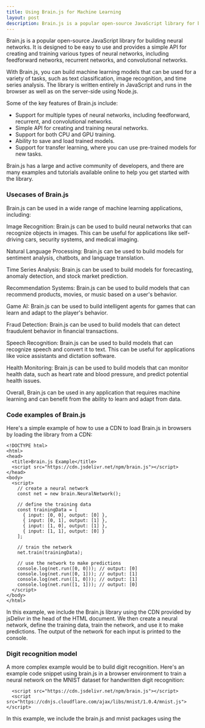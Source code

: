 ```yaml
---
title: Using Brain.js for Machine Learning
layout: post
description: Brain.js is a popular open-source JavaScript library for building neural networks useful for solving a wide range of problems.
---
```

Brain.js is a popular open-source JavaScript library for building neural networks. It is designed to be easy to use and provides a simple API for creating and training various types of neural networks, including feedforward networks, recurrent networks, and convolutional networks.

With Brain.js, you can build machine learning models that can be used for a variety of tasks, such as text classification, image recognition, and time series analysis. The library is written entirely in JavaScript and runs in the browser as well as on the server-side using Node.js.

Some of the key features of Brain.js include:
- Support for multiple types of neural networks, including feedforward, recurrent, and convolutional networks.
- Simple API for creating and training neural networks.
- Support for both CPU and GPU training.
- Ability to save and load trained models.
- Support for transfer learning, where you can use pre-trained models for new tasks.

Brain.js has a large and active community of developers, and there are many examples and tutorials available online to help you get started with the library.

### Usecases of Brain.js
Brain.js can be used in a wide range of machine learning applications, including:

Image Recognition: Brain.js can be used to build neural networks that can recognize objects in images. This can be useful for applications like self-driving cars, security systems, and medical imaging.

Natural Language Processing: Brain.js can be used to build models for sentiment analysis, chatbots, and language translation.

Time Series Analysis: Brain.js can be used to build models for forecasting, anomaly detection, and stock market prediction.

Recommendation Systems: Brain.js can be used to build models that can recommend products, movies, or music based on a user's behavior.

Game AI: Brain.js can be used to build intelligent agents for games that can learn and adapt to the player's behavior.

Fraud Detection: Brain.js can be used to build models that can detect fraudulent behavior in financial transactions.

Speech Recognition: Brain.js can be used to build models that can recognize speech and convert it to text. This can be useful for applications like voice assistants and dictation software.

Health Monitoring: Brain.js can be used to build models that can monitor health data, such as heart rate and blood pressure, and predict potential health issues.

Overall, Brain.js can be used in any application that requires machine learning and can benefit from the ability to learn and adapt from data.

### Code examples of Brain.js
Here's a simple example of how to use a CDN to load Brain.js in browsers by loading the library from a CDN:

	<!DOCTYPE html>
	<html>
	<head>
	  <title>Brain.js Example</title>
	  <script src="https://cdn.jsdelivr.net/npm/brain.js"></script>
	</head>
	<body>
	  <script>
	    // create a neural network
	    const net = new brain.NeuralNetwork();
	
	    // define the training data
	    const trainingData = [
	      { input: [0, 0], output: [0] },
	      { input: [0, 1], output: [1] },
	      { input: [1, 0], output: [1] },
	      { input: [1, 1], output: [0] }
	    ];
	
	    // train the network
	    net.train(trainingData);
	
	    // use the network to make predictions
	    console.log(net.run([0, 0])); // output: [0]
	    console.log(net.run([0, 1])); // output: [1]
	    console.log(net.run([1, 0])); // output: [1]
	    console.log(net.run([1, 1])); // output: [0]
	  </script>
	</body>
	</html>
	
In this example, we include the Brain.js library using the CDN provided by jsDelivr in the head of the HTML document. We then create a neural network, define the training data, train the network, and use it to make predictions. The output of the network for each input is printed to the console.

### Digit recognition model

A more complex example would be to build digit recognition. Here's an example code snippet using brain.js in a browser environment to train a neural network on the MNIST dataset for handwritten digit recognition:

	  <script src="https://cdn.jsdelivr.net/npm/brain.js"></script>
	  <script src="https://cdnjs.cloudflare.com/ajax/libs/mnist/1.0.4/mnist.js"></script>
	  
In this example, we include the brain.js and mnist packages using the <script> tags from the CDN (Content Delivery Network). When you open this HTML file in a web browser, the browser will load brain.js and mnist packages from the CDN and execute the JavaScript code.  

	  <script>
	    // Load the MNIST dataset
	    const set = mnist.set(8000, 2000);

	    // Convert the dataset into suitable format for brain.js
	    const trainingData = set.training.map((data) => ({
	      input: data.input,
	      output: data.output,
	    }));
	    const testingData = set.test.map((data) => ({
	      input: data.input,
	      output: data.output,
	    }));

	    // Create a new neural network
	    const net = new brain.NeuralNetwork();

	    // Train the network
	    net.train(trainingData, {
	      log: true,
	      logPeriod: 100,
	    });

	    // Evaluate the network
	    const accuracy = net.test(testingData);
	    console.log('Accuracy:', accuracy);

	    // Make predictions on new data
	   const randomIndex = Math.floor(Math.random() * set.test.length);
	   const randomTestData = set.test[randomIndex];

	    console.log('New Image:');
	    console.log('Input:', newImage.input);
	    console.log('Predicted Output:', prediction);
	  </script>

The training part will take a few minutes, so you have to be patient when the data is loaded.  The training and evaluation process will be logged in the browser console, and the prediction results will also be displayed in the console.

Note: The browser environment may have certain limitations and security restrictions when it comes to loading external scripts or accessing local files. Make sure to adjust the code accordingly and consider the security implications of running machine learning code in a browser environment.
	
### Saving and Loading Models
Usually, model building and using/applying the model does not happen in the same script. Thus there is a need to save the built model and use it in another script/application. This can be done using two functions: toJSON and fromJSON. In the above example, we can store the mode built as a JSON object in a file:
	
	const digitReconModel = net.toJSON()
	//Download the file, push to cloud or store it IPFS. The code below shows how to store it in IPFS:
	(async ()=>{
	   node = await Ipfs.create()
	  const results = await node.add(digitReconModel)
	  const cid = results['cid']
	  console.log("CID",cid)

	})();
	
This model can be loaded back and used:
	
	(async ()=>{
  		constant digitReconModelJSON='';
		const flow=node.cat();
		  for await(const chunk of flow){
			digitReconModelJSON += chunk.toString().split(",").map(x=>String.fromCharCode(parseInt(x))).join("");
		  }
		 digitReconModel = net.fromJSON(digitReconModelJSON);
	})();
